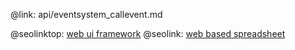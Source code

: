 @link: api/eventsystem_callevent.md

@seolinktop: [web ui framework](https://webix.com)
@seolink: [web based spreadsheet](https://webix.com/spreadsheet/)